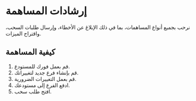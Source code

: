 # إرشادات المساهمة

نرحب بجميع أنواع المساهمات، بما في ذلك الإبلاغ عن الأخطاء، وإرسال طلبات السحب، واقتراح الميزات.

## كيفية المساهمة

1. قم بعمل فورك للمستودع.
2. قم بإنشاء فرع جديد لتغييراتك.
3. قم بعمل التغييرات الضرورية.
4. ادفع الفرع إلى مستودعك.
5. افتح طلب سحب.
